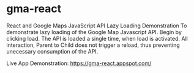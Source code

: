 # gma-react
React and Google Maps JavaScript API Lazy Loading Demonstration
To demonstrate lazy loading of the Google Map Javascript API. Begin by clicking load.
The API is loaded a single time, when load is activated. All interaction, Parent to
Child does not trigger a reload, thus preventing unecessary consumption of the API.

Live App Demonstration: https://gma-react.appspot.com/

